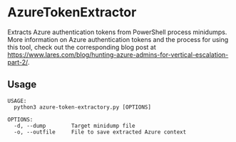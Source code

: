 # AzureTokenExtractor
Extracts Azure authentication tokens from PowerShell process minidumps. More information on Azure authentication tokens and the process for using this tool, check out the corresponding blog post at https://www.lares.com/blog/hunting-azure-admins-for-vertical-escalation-part-2/.

## Usage
```
USAGE:
  python3 azure-token-extractory.py [OPTIONS]

OPTIONS:
  -d, --dump        Target minidump file
  -o, --outfile     File to save extracted Azure context
```
